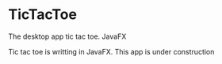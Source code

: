 # TicTacToe
The desktop app tic tac toe.  JavaFX
  
  
  Tic tac toe is writting in JavaFX. This app is under construction
